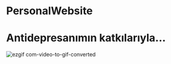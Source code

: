 # PersonalWebsite

<h1>Antidepresanımın katkılarıyla...</h1>




![ezgif com-video-to-gif-converted](https://github.com/anarchy8/PersonalWebsite/assets/109462101/60281f6c-0a22-4c5e-8ca0-38724005493b)

